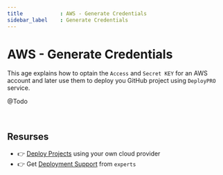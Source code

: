 ```yaml
---
title            : AWS - Generate Credentials
sidebar_label    : Generate Credentials
---
```


# AWS - Generate Credentials

This age explains how to optain the `Access` and `Secret KEY` for an AWS account and later use them to deploy you GitHub project using `DeployPRO` service.

@Todo

<br />

## Resurses

- 👉 [Deploy Projects](https://deploypro.dev/) using your own cloud provider
- 👉 Get [Deployment Support](https://deploypro.dev/support/) from `experts` 

